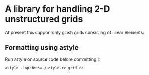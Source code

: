 # A library for handling 2-D unstructured grids

At present this support only gmsh grids consisting of linear elements.

## Formatting using astyle

Run astyle on source code before committing it
```
astyle --options=./astyle.rc grid.cc
```
